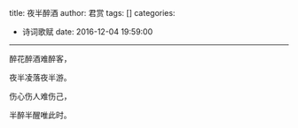 title: 夜半醉酒
author: 君赏
tags: []
categories:
  - 诗词歌赋
date: 2016-12-04 19:59:00
---
醉花醉酒难醉客，

夜半凌落夜半游。

伤心伤人难伤己，

半醉半醒唯此时。